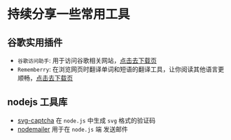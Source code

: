 # 持续分享一些常用工具

## 谷歌实用插件

- `谷歌访问助手`: 用于访问谷歌相关网站，[点击去下载页](https://github.com/haotian-wang/google-access-helper)
- `Rememberry`: 在浏览网页时翻译单词和短语的翻译工具，让你阅读其他语言更顺畅，[点击去下载页](https://chrome.google.com/webstore/detail/rememberry-translate-and/dipiagiiohfljcicegpgffpbnjmgjcnf?utm_source=chrome-ntp-icon)

## nodejs 工具库

- [svg-captcha](https://github.com/lemonce/svg-captcha) 在 `node.js` 中生成 `svg` 格式的验证码
- [nodemailer](https://github.com/nodemailer/nodemailer) 用于在 `node.js` 端 发送邮件
